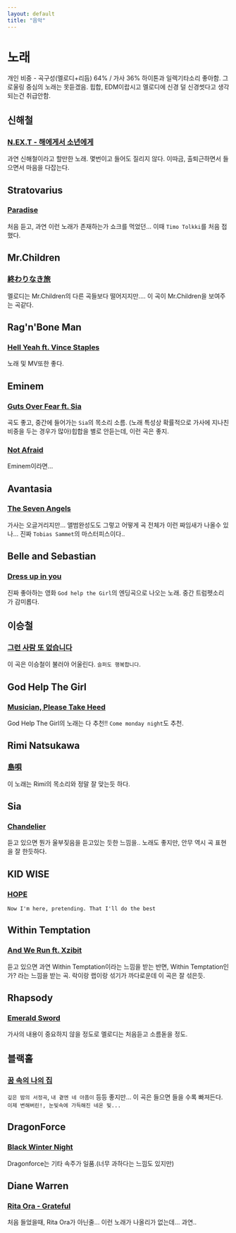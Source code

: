 ```yaml
---
layout: default
title: "음악"
---
```


# 노래
개인 비중 - 곡구성(멜로디+리듬) 64% / 가사 36%
하이톤과 일렉기타소리 좋아함.
그로울링 중심의 노래는 못듣겠음.
힙합, EDM이랍시고 멜로디에 신경 덜 신경썻다고 생각되는건 취급안함.




## 신해철
### [N.EX.T - 해에게서 소년에게](https://youtu.be/a-AOd_ZfNaw)
과연 신해철이라고 할만한 노래. 몇번이고 들어도 질리지 않다. 이따금, 출퇴근하면서 들으면서 마음을 다잡는다.


## Stratovarius
### [Paradise](https://www.youtube.com/watch?v=sGcvtyH8eCI)
처음 듣고, 과연 이런 노래가 존재하는가 쇼크를 먹었던... 이때 `Timo Tolkki`를 처음 접했다.


## Mr.Children
### [終わりなき旅](http://www.lyrics.co.kr/?p=247666)
멜로디는 Mr.Children의 다른 곡들보다 떨어지지만.... 이 곡이 Mr.Children을 보여주는 곡같다.

## Rag'n'Bone Man
### [Hell Yeah ft. Vince Staples](https://youtu.be/BPbYdPwmjsI)
노래 및 MV또한 좋다.


## Eminem
### [Guts Over Fear ft. Sia](https://youtu.be/0AqnCSdkjQ0)
곡도 좋고, 중간에 들어가는 `Sia`의 목소리 소름.
(노래 특성상 확률적으로 가사에 지나친 비중을 두는 경우가 많아)힙합을 별로 안듣는데, 이런 곡은 좋지.

### [Not Afraid](https://www.youtube.com/watch?v=j5-yKhDd64s)
Eminem이라면...


## Avantasia
### [The Seven Angels](https://youtu.be/YxOW2rLIrA8)
가사는 오글거리지만... 앨범완성도도 그렇고 어떻게 곡 전체가 이런 짜임새가 나올수 있나... 진짜 `Tobias Sammet`의 마스터피스이다..


## Belle and Sebastian
### [Dress up in you](https://youtu.be/U_zejeTlh-E)
진짜 좋아하는 영화 `God help the Girl`의 엔딩곡으로 나오는 노래. 중간 트럼펫소리가 감미롭다.



## 이승철
### [그런 사람 또 없습니다](https://www.youtube.com/watch?v=PmSPu0bXXGs)
이 곡은 이승철이 불러야 어울린다. `슬퍼도 행복합니다`.


## God Help The Girl
### [Musician, Please Take Heed](https://youtu.be/Gk7at28788M)
God Help The Girl의 노래는 다 추천!! `Come monday night`도 추천.


## Rimi Natsukawa
### [島唄](https://www.youtube.com/watch?v=8foQlu_yW70)
이 노래는 Rimi의 목소리와 정말 잘 맞는듯 하다.


## Sia
### [Chandelier](https://www.youtube.com/watch?v=2vjPBrBU-TM)
듣고 있으면 뭔가 울부짖음을 듣고있는 듯한 느낌을.. 노래도 좋지만, 안무 역시 곡 표현을 잘 한듯하다.


## KID WISE
### [HOPE](https://www.youtube.com/watch?v=-ylvopE8jTI)
`Now I'm here, pretending. That I'll do the best`



## Within Temptation
### [And We Run ft. Xzibit](https://youtu.be/awvqIi427_A)
듣고 있으면 과연 Within Temptation이라는 느낌을 받는 반면, Within Temptation인가? 라는 느낌을 받는 곡. 락이랑 랩이랑 섞기가 까다로운데 이 곡은 잘 섞은듯.



## Rhapsody
### [Emerald Sword](https://www.youtube.com/watch?v=FbIsPYfn_68)
가사의 내용이 중요하지 않을 정도로 멜로디는 처음듣고 소름돋을 정도.


## 블랙홀
### [꿈 속의 나의 집](https://www.youtube.com/watch?v=OuZm6D-_aUc)
`깊은 밤의 서정곡`, `내 곁엔 네 아픔이` 등등 좋지만... 이 곡은 들으면 들을 수록 빠져든다. `이제 변해버린!, 눈빛속에 가득해진 네온 빛...`


## DragonForce
### [Black Winter Night](https://youtu.be/9vE5LP0keEE)
Dragonforce는 기타 속주가 일품.(너무 과하다는 느낌도 있지만)


## Diane Warren
### [Rita Ora - Grateful](https://www.youtube.com/watch?v=kBgsZ6jBE2c)
처음 들었을때, Rita Ora가 아닌줄... 이런 노래가 나올리가 없는데... 과연..
